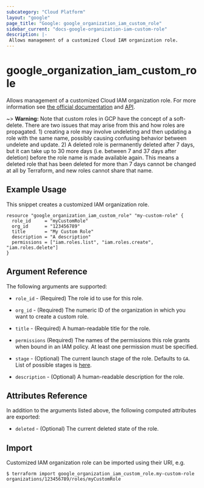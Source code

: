 ```yaml
---
subcategory: "Cloud Platform"
layout: "google"
page_title: "Google: google_organization_iam_custom_role"
sidebar_current: "docs-google-organization-iam-custom-role"
description: |-
 Allows management of a customized Cloud IAM organization role.
---
```


# google\_organization\_iam\_custom\_role

Allows management of a customized Cloud IAM organization role. For more information see
[the official documentation](https://cloud.google.com/iam/docs/understanding-custom-roles)
and
[API](https://cloud.google.com/iam/reference/rest/v1/organizations.roles).

~> **Warning:** Note that custom roles in GCP have the concept of a soft-delete. There are two issues that may arise
 from this and how roles are propagated. 1) creating a role may involve undeleting and then updating a role with the
 same name, possibly causing confusing behavior between undelete and update. 2) A deleted role is permanently deleted
 after 7 days, but it can take up to 30 more days (i.e. between 7 and 37 days after deletion) before the role name is
 made available again. This means a deleted role that has been deleted for more than 7 days cannot be changed at all
 by Terraform, and new roles cannot share that name.
 
## Example Usage

This snippet creates a customized IAM organization role.

```hcl
resource "google_organization_iam_custom_role" "my-custom-role" {
  role_id     = "myCustomRole"
  org_id      = "123456789"
  title       = "My Custom Role"
  description = "A description"
  permissions = ["iam.roles.list", "iam.roles.create", "iam.roles.delete"]
}
```

## Argument Reference

The following arguments are supported:

* `role_id` - (Required) The role id to use for this role.

* `org_id` - (Required) The numeric ID of the organization in which you want to create a custom role.

* `title` - (Required) A human-readable title for the role.

* `permissions` (Required) The names of the permissions this role grants when bound in an IAM policy. At least one permission must be specified.

* `stage` - (Optional) The current launch stage of the role.
    Defaults to `GA`.
    List of possible stages is [here](https://cloud.google.com/iam/reference/rest/v1/organizations.roles#Role.RoleLaunchStage).

* `description` - (Optional) A human-readable description for the role.

## Attributes Reference

In addition to the arguments listed above, the following computed attributes are
exported:

* `deleted` - (Optional) The current deleted state of the role.

## Import

Customized IAM organization role can be imported using their URI, e.g.

```
$ terraform import google_organization_iam_custom_role.my-custom-role organizations/123456789/roles/myCustomRole
```
